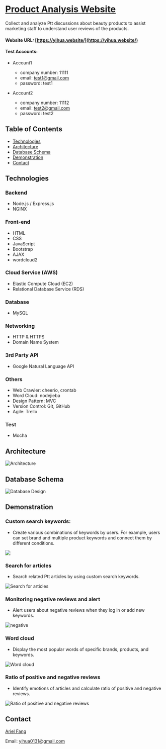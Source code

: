 # [Product Analysis Website](https://yihua.website/) 

Collect and analyze Ptt discussions about beauty products to assist marketing staff to understand user
reviews of the products.

#### Website URL: [https://yihua.website/](https://yihua.website/)

#### Test Accounts:

- Account1
  - company number: 11111
  - email: test1@gmail.com
  - password: test1

- Account2
  - company number: 11112
  - email: test2@gmail.com
  - password: test2


## Table of Contents

- [Technologies](#Technologies)
- [Architecture](#Architecture)
- [Database Schema](#Database-Schema)
- [Demonstration](#Demonstration)
- [Contact](#Contact)

## Technologies

### Backend

- Node.js / Express.js
- NGINX

### Front-end

- HTML
- CSS
- JavaScript
- Bootstrap
- AJAX
- wordcloud2

### Cloud Service (AWS)

- Elastic Compute Cloud (EC2)
- Relational Database Service (RDS)

### Database

- MySQL

### Networking

- HTTP & HTTPS
- Domain Name System

### 3rd Party API

- Google Natural Language API

### Others

- Web Crawler: cheerio, crontab 
- Word Cloud: nodejieba
- Design Pattern: MVC
- Version Control: Git, GitHub
- Agile: Trello

### Test

- Mocha

## Architecture

![Architecture](https://yihuafang.s3.us-east-2.amazonaws.com/Architecture.JPG)

## Database Schema

![Database Design](https://yihuafang.s3.us-east-2.amazonaws.com/SQL+table_new.png)


## Demonstration 

### Custom search keywords:

- Create various combinations of keywords by users. For example, users can set
brand and multiple product keywords and connect them by different conditions.

<img src="https://yihuafang.s3.us-east-2.amazonaws.com/keywords.jpg">


### Search for articles

- Search related Ptt articles by using custom search keywords.

![Search for articles](https://yihuafang.s3.us-east-2.amazonaws.com/contentlist.gif)


### Monitoring negative reviews and alert

- Alert users about negative reviews when they log in or add new keywords.

![negative](https://yihuafang.s3.us-east-2.amazonaws.com/negative.gif)


### Word cloud

- Display the most popular words of specific brands, products, and keywords.

![Word cloud](https://yihuafang.s3.us-east-2.amazonaws.com/word+cloud.jpg)

### Ratio of positive and negative reviews

- Identify emotions of articles and calculate ratio of positive and negative reviews.

![Ratio of positive and negative reviews](https://yihuafang.s3.us-east-2.amazonaws.com/PN_value.gif)



## Contact

<a href="https://github.com/Arielfang131" target="_blank">Ariel Fang</a>

Email: yihua0131@gmail.com